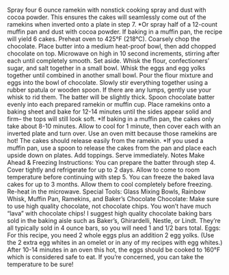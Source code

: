 Spray four 6 ounce ramekin with nonstick cooking spray and dust with cocoa powder. This ensures the cakes will seamlessly come out of the ramekins when inverted onto a plate in step 7. *Or spray half of a 12-count muffin pan and dust with cocoa powder. If baking in a muffin pan, the recipe will yield 6 cakes.
Preheat oven to 425°F (218°C).
Coarsely chop the chocolate. Place butter into a medium heat-proof bowl, then add chopped chocolate on top. Microwave on high in 10 second increments, stirring after each until completely smooth. Set aside.
Whisk the flour, confectioners’ sugar, and salt together in a small bowl. Whisk the eggs and egg yolks together until combined in another small bowl. Pour the flour mixture and eggs into the bowl of chocolate. Slowly stir everything together using a rubber spatula or wooden spoon. If there are any lumps, gently use your whisk to rid them. The batter will be slightly thick.
Spoon chocolate batter evenly into each prepared ramekin or muffin cup.
Place ramekins onto a baking sheet and bake for 12-14 minutes until the sides appear solid and firm– the tops will still look soft. *If baking in a muffin pan, the cakes only take about 8-10 minutes.
Allow to cool for 1 minute, then cover each with an inverted plate and turn over. Use an oven mitt because those ramekins are hot! The cakes should release easily from the ramekin. *If you used a muffin pan, use a spoon to release the cakes from the pan and place each upside down on plates.
Add toppings. Serve immediately.
Notes
Make Ahead & Freezing Instructions: You can prepare the batter through step 4. Cover tightly and refrigerate for up to 2 days. Allow to come to room temperature before continuing with step 5. You can freeze the baked lava cakes for up to 3 months. Allow them to cool completely before freezing. Re-heat in the microwave.
Special Tools: Glass Mixing Bowls, Rainbow Whisk, Muffin Pan, Ramekins, and Baker’s Chocolate
Chocolate: Make sure to use high quality chocolate, not chocolate chips. You won’t have much “lava” with chocolate chips! I suggest high quality chocolate baking bars sold in the baking aisle such as Baker’s, Ghirardelli, Nestle, or Lindt. They’re all typically sold in 4 ounce bars, so you will need 1 and 1/2 bars total.
Eggs: For this recipe, you need 2 whole eggs plus an addition 2 egg yolks. (Use the 2 extra egg whites in an omelet or in any of my recipes with egg whites.) After 10-14 minutes in an oven this hot, the eggs should be cooked to 160°F which is considered safe to eat. If you’re concerned, you can take the temperature to be sure!